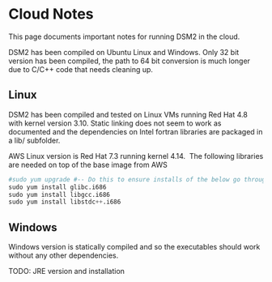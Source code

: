 # Cloud Notes

This page documents important notes for running DSM2 in the cloud.

DSM2 has been compiled on Ubuntu Linux and Windows. Only 32 bit version
has been compiled, the path to 64 bit conversion is much longer due to
C/C++ code that needs cleaning up.

## Linux

DSM2 has been compiled and tested on Linux VMs running Red Hat 4.8 with
kernel version 3.10. Static linking does not seem to work as documented
and the dependencies on Intel fortran libraries are packaged in a lib/
subfolder.

AWS Linux version is Red Hat 7.3 running kernel 4.14.  The following
libraries are needed on top of the base image from AWS

``` python
#sudo yum upgrade #-- Do this to ensure installs of the below go through
sudo yum install glibc.i686
sudo yum install libgcc.i686
sudo yum install libstdc++.i686
```

  

## Windows

Windows version is statically compiled and so the executables should
work without any other dependencies. 

TODO: JRE version and installation 
